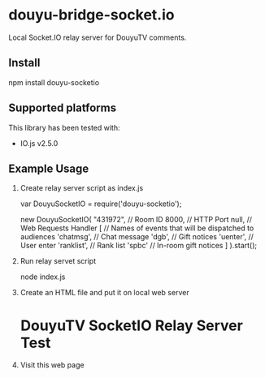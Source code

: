 # douyu-bridge-socket.io
Local Socket.IO relay server for DouyuTV comments.

## Install
npm install douyu-socketio

## Supported platforms
This library has been tested with:

- IO.js v2.5.0

## Example Usage

1. Create relay server script as index.js

	var DouyuSocketIO = require('douyu-socketio');

	new DouyuSocketIO(
		"431972", // Room ID
		8000, // HTTP Port
		null, // Web Requests Handler
		[ // Names of events that will be dispatched to audiences
			'chatmsg', // Chat message
			'dgb', // Gift notices
			'uenter', // User enter
			'ranklist', // Rank list
			'spbc' // In-room gift notices
		]
	).start();

2. Run relay servet script

	node index.js

3. Create an HTML file and put it on local web server

	<!DOCTYPE html>
	<html lang="en">
	<head>
		<meta charset="UTF-8">
		<title>DouyuTV SocketIO Relay Server Test</title>
	</head>
	<body>
	<h1>DouyuTV SocketIO Relay Server Test</h1>
	<ul id="chats">

	</ul>

	<script src="http://localhost:8000/socket.io/socket.io.js"></script>
	<script>

	io('http://localhost:8000').on('message', function(msg){
	  	
		if(!msg) {
			return;
		}

		console.log(msg);

		switch(msg.type) {
			case 'chatmsg': {
				// Chat message
				var text = '[' + msg.nn + ' Lv.' + msg.level + '] ' + msg.txt;
				var node = document.createElement("LI");
				var textnode = document.createTextNode(text);
				node.appendChild(textnode);
				document.getElementById('chats').appendChild(node);
				break;
			}
		}

	});

	</script>
	</body>
	</html>

4. Visit this web page